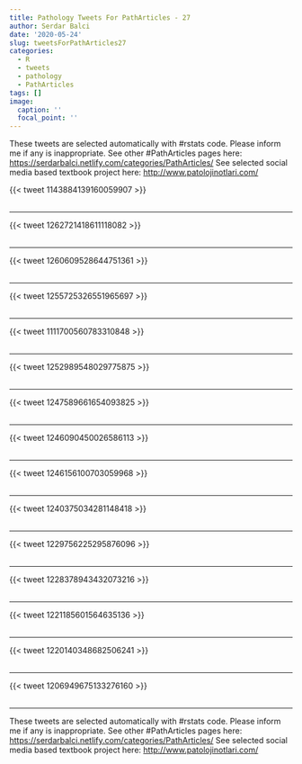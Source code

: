```yaml
---
title: Pathology Tweets For PathArticles - 27
author: Serdar Balci
date: '2020-05-24'
slug: tweetsForPathArticles27
categories:
  - R
  - tweets
  - pathology
  - PathArticles
tags: []
image:
  caption: ''
  focal_point: ''
---
```



These tweets are selected automatically with #rstats code. Please inform me if any is inappropriate.
See other #PathArticles pages here: https://serdarbalci.netlify.com/categories/PathArticles/ 
See selected social media based textbook project here: http://www.patolojinotlari.com/

{{< tweet 1143884139160059907 >}}
<br>
<br>
<hr>
{{< tweet 1262721418611118082 >}}
<br>
<br>
<hr>
{{< tweet 1260609528644751361 >}}
<br>
<br>
<hr>
{{< tweet 1255725326551965697 >}}
<br>
<br>
<hr>
{{< tweet 1111700560783310848 >}}
<br>
<br>
<hr>
{{< tweet 1252989548029775875 >}}
<br>
<br>
<hr>
{{< tweet 1247589661654093825 >}}
<br>
<br>
<hr>
{{< tweet 1246090450026586113 >}}
<br>
<br>
<hr>
{{< tweet 1246156100703059968 >}}
<br>
<br>
<hr>
{{< tweet 1240375034281148418 >}}
<br>
<br>
<hr>
{{< tweet 1229756225295876096 >}}
<br>
<br>
<hr>
{{< tweet 1228378943432073216 >}}
<br>
<br>
<hr>
{{< tweet 1221185601564635136 >}}
<br>
<br>
<hr>
{{< tweet 1220140348682506241 >}}
<br>
<br>
<hr>
{{< tweet 1206949675133276160 >}}
<br>
<br>
<hr>


These tweets are selected automatically with #rstats code. Please inform me if any is inappropriate.
See other #PathArticles pages here: https://serdarbalci.netlify.com/categories/PathArticles/ 
See selected social media based textbook project here: http://www.patolojinotlari.com/
